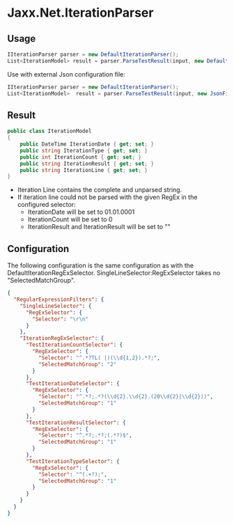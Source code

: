 # Jaxx.Net.IterationParser

## Usage

```cs
IIterationParser parser = new DefaultIterationParser();
List<IterationModel> result = parser.ParseTestResult(input, new DefaultIterationRegExSelector()):
```
Use with external Json configuration file:

```cs
IIterationParser parser = new DefaultIterationParser();
List<IterationModel>  result = parser.ParseTestResult(input, new JsonFileIterationRegExSelector("config.json")):

```

## Result

```cs
public class IterationModel
{
    public DateTime IterationDate { get; set; }
    public string IterationType { get; set; }
    public int IterationCount { get; set; }
    public string IterationResult { get; set; }
    public string IterationLine { get; set; }
}
```
* Iteration Line contains the complete and unparsed string.
* If iteration line could not be parsed with the given RegEx in the configured selector:
  * IterationDate will be set to 01.01.0001
  * IterationCount will be set to 0
  * IterationResult and IterationResult will be set to ""

## Configuration

The following configuration is the same configuration as with the DefaultIterationRegExSelector.
SingleLineSelector:RegExSelector takes no "SelectedMatchGroup".

```json
{
  "RegularExpressionFilters": {
    "SingleLineSelector": {
      "RegExSelector": {
        "Selector": "\r\n"
      }
    },
    "IterationRegExSelector": {
      "TestIterationCountSelector": {
        "RegExSelector": {
          "Selector": "^.*?TL( |)(\\d{1,2}).*?;",
          "SelectedMatchGroup": "2"
        }
      },
      "TestIterationDateSelector": {
        "RegExSelector": {
          "Selector": "^.*?;.*?(\\d{2}.\\d{2}.(20\\d{2}|\\d{2}))",
          "SelectedMatchGroup": "1"
        }
      },
      "TestIterationResultSelector": {
        "RegExSelector": {
          "Selector": "^.*?;.*?;(.*?)$",
          "SelectedMatchGroup": "1"
        }
      },
      "TestIterationTypeSelector": {
        "RegExSelector": {
          "Selector": "^(.+?);",
          "SelectedMatchGroup": "1"
        }
      }
    }
  }
}
```
